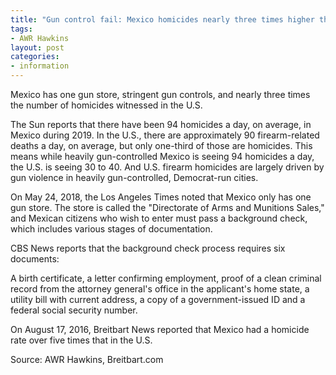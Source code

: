 ```yaml
---
title: "Gun control fail: Mexico homicides nearly three times higher than U.S."
tags:
- AWR Hawkins
layout: post
categories:
- information
---
```


Mexico has one gun store, stringent gun controls, and nearly three times the number of homicides witnessed in the U.S.

The Sun reports that there have been 94 homicides a day, on average, in Mexico during 2019. In the U.S., there are approximately 90 firearm-related deaths a day, on average, but only one-third of those are homicides. This means while heavily gun-controlled Mexico is seeing 94 homicides a day, the U.S. is seeing 30 to 40. And U.S. firearm homicides are largely driven by gun violence in heavily gun-controlled, Democrat-run cities.

On May 24, 2018, the Los Angeles Times noted that Mexico only has one gun store. The store is called the "Directorate of Arms and Munitions Sales," and Mexican citizens who wish to enter must pass a background check, which includes various stages of documentation.

CBS News reports that the background check process requires six documents:

A birth certificate, a letter confirming employment, proof of a clean criminal record from the attorney general's office in the applicant's home state, a utility bill with current address, a copy of a government-issued ID and a federal social security number.

On August 17, 2016, Breitbart News reported that Mexico had a homicide rate over five times that in the U.S.

Source: AWR Hawkins, Breitbart.com
